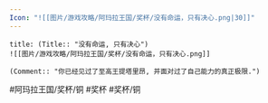 ```yaml
---
Icon: "![[图片/游戏攻略/阿玛拉王国/奖杯/没有命运，只有决心.png|30]]"
---
```

```ad-common-bronze-trophy
title: (Title:: "没有命运, 只有决心")
![[图片/游戏攻略/阿玛拉王国/奖杯/没有命运，只有决心.png]]

(Comment:: "你已经见过了至高王提塔里昂, 并面对过了自己能力的真正极限.")
```

#阿玛拉王国/奖杯/铜 #奖杯 #奖杯/铜
